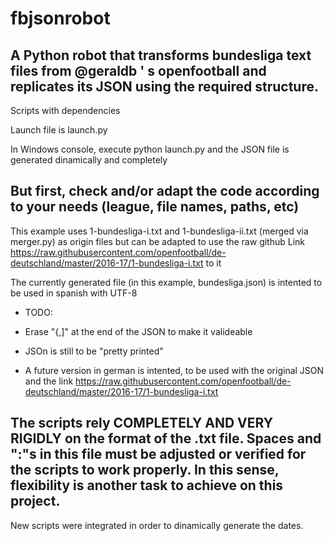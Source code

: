 # fbjsonrobot
## A Python robot that transforms bundesliga text files from @geraldb ' s openfootball and replicates its JSON using the required structure.

Scripts with dependencies

Launch file is launch.py

In Windows console, execute python launch.py and the JSON file is generated dinamically and completely

## But first, check and/or adapt the code according to your needs (league, file names, paths, etc)

This example uses 1-bundesliga-i.txt and 1-bundesliga-ii.txt (merged via merger.py) as origin files but can be adapted to use the raw github Link https://raw.githubusercontent.com/openfootball/de-deutschland/master/2016-17/1-bundesliga-i.txt to it

The currently generated file (in this example, bundesliga.json) is intented to be used in spanish with UTF-8

* TODO:

* Erase "{,]" at the end of the JSON to make it valideable

* JSOn is still to be "pretty printed"

* A future version in german is intented, to be used with the original JSON and the link https://raw.githubusercontent.com/openfootball/de-deutschland/master/2016-17/1-bundesliga-i.txt

## The scripts rely COMPLETELY AND VERY RIGIDLY on the format of the .txt file. Spaces and ":"s in this file must be adjusted or verified for the scripts to work properly. In this sense, flexibility is another task to achieve on this project.

New scripts were integrated in order to dinamically generate the dates.
